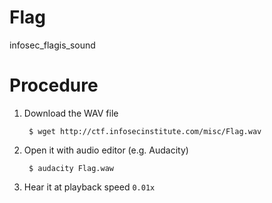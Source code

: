 # Flag

infosec_flagis_sound

# Procedure

1. Download the WAV file

		$ wget http://ctf.infosecinstitute.com/misc/Flag.wav

2. Open it with audio editor (e.g. Audacity)

		$ audacity Flag.waw

3. Hear it at playback speed `0.01x`

